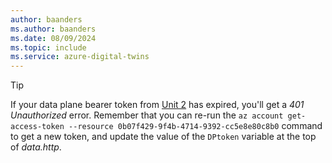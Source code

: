 ```yaml
---
author: baanders
ms.author: baanders
ms.date: 08/09/2024
ms.topic: include
ms.service: azure-digital-twins
---
```


>[!TIP]
>If your data plane bearer token from [Unit 2](../explore-azure-digital-twins-api-for-creating-graph/2-configure-postman-api-collections.yml) has expired, you'll get a *401 Unauthorized* error. Remember that you can re-run the `az account get-access-token --resource 0b07f429-9f4b-4714-9392-cc5e8e80c8b0` command to get a new token, and update the value of the `DPtoken` variable at the top of *data.http*.